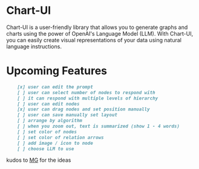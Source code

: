 # Chart-UI

Chart-UI is a user-friendly library that
allows you to generate graphs and charts using the power of OpenAI's Language Model (LLM). With Chart-UI, you can easily create visual representations of your data using natural language instructions.

# Upcoming Features

```markdown
    [x] user can edit the prompt
    [ ] user can select number of nodes to respond with
    [ ] it can respond with multiple levels of hierarchy
    [ ] user can edit nodes
    [x] user can drag nodes and set position manually
    [ ] user can save manually set layout
    [ ] arrange by algorithm
    [ ] when you zoom out, text is summarized (show 1 - 4 words)
    [ ] set color of nodes
    [ ] set color of relation arrows
    [ ] add image / icon to node
    [ ] choose LLM to use
```

kudos to [MG] for the ideas

[MG]: https://github.com/mdroidian
